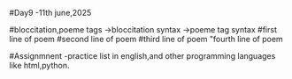 #Day9 -11th june,2025

#bloccitation,poeme tags
  ->bloccitation syntax
    <para id="pa1">
    <bloccitation>
    <alinea></alinea>
    </bloccitation>
    </para>
  ->poeme tag syntax
   <verbatim typeverb="poeme">
   <bloc>
   <ligne>#first line of poem</ligne>
   <ligne>#second line of poem</ligne>
   <ligne>#third line of poem</ligne>
   <ligne>"fourth line of poem</ligne>
   </bloc>
   </verbatim>

#Assignmnent
-practice list in english,and other programming languages like html,python.

